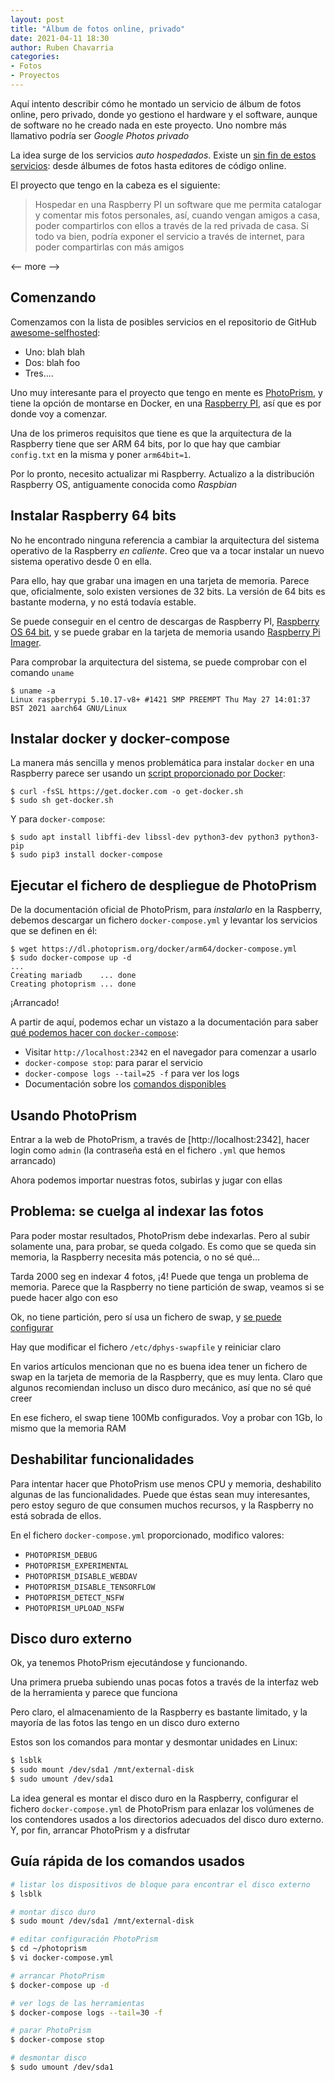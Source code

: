 ```yaml
---
layout: post
title: "Álbum de fotos online, privado"
date: 2021-04-11 18:30
author: Ruben Chavarria
categories:
- Fotos
- Proyectos
---
```


Aquí intento describir cómo he montado un servicio de álbum de fotos online, pero privado,
donde yo gestiono el hardware y el software, aunque de software no he creado nada en este proyecto.
Uno nombre más llamativo podría ser *Google Photos privado*

La idea surge de los servicios *auto hospedados*. Existe un [sin fin de estos servicios][1]: desde
álbumes de fotos hasta editores de código online.

El proyecto que tengo en la cabeza es el siguiente:

> Hospedar en una Raspberry PI un software que me permita catalogar y comentar mis fotos personales,
> así, cuando vengan amigos a casa, poder compartirlos con ellos a través de la red privada de casa.
> Si todo va bien, podría exponer el servicio a través de internet, para poder compartirlas con más
> amigos

<-- more -->

## Comenzando

Comenzamos con la lista de posibles servicios en el repositorio de GitHub [awesome-selfhosted][1]:

- Uno: blah blah
- Dos: blah foo
- Tres....

Uno muy interesante para el proyecto que tengo en mente es [PhotoPrism][2], y tiene la opción de
montarse en Docker, en una [Raspberry PI][3], así que es por donde voy a comenzar.

Una de los primeros requisitos que tiene es que la arquitectura de la Raspberry tiene que ser
ARM 64 bits, por lo que hay que cambiar `config.txt` en la misma y poner `arm64bit=1`.

Por lo pronto, necesito actualizar mi Raspberry. Actualizo a la distribución Raspberry OS,
antiguamente conocida como *Raspbian*

## Instalar Raspberry 64 bits

No he encontrado ninguna referencia a cambiar la arquitectura del sistema operativo
de la Raspberry *en caliente*. Creo que va a tocar instalar un nuevo sistema
operativo desde 0 en ella.

Para ello, hay que grabar una imagen en una tarjeta de memoria. Parece que,
oficialmente, solo existen versiones de 32 bits. La versión de 64 bits es bastante
moderna, y no está todavía estable.

Se puede conseguir en el centro de descargas de Raspberry PI,
[Raspberry OS 64 bit][4], y se puede grabar en la tarjeta de memoria usando
[Raspberry Pi Imager][5].

Para comprobar la arquitectura del sistema, se puede comprobar con el comando
`uname`

```
$ uname -a
Linux raspberrypi 5.10.17-v8+ #1421 SMP PREEMPT Thu May 27 14:01:37 BST 2021 aarch64 GNU/Linux
```

## Instalar docker y docker-compose

La manera más sencilla y menos problemática para instalar `docker` en una Raspberry
parece ser usando un [script proporcionado por Docker][6]:

```
$ curl -fsSL https://get.docker.com -o get-docker.sh
$ sudo sh get-docker.sh
```

Y para `docker-compose`:

```
$ sudo apt install libffi-dev libssl-dev python3-dev python3 python3-pip
$ sudo pip3 install docker-compose
```

## Ejecutar el fichero de despliegue de PhotoPrism

De la documentación oficial de PhotoPrism, para *instalarlo* en la Raspberry,
debemos descargar un fichero `docker-compose.yml` y levantar los servicios que
se definen en él:

```
$ wget https://dl.photoprism.org/docker/arm64/docker-compose.yml
$ sudo docker-compose up -d
...
Creating mariadb    ... done
Creating photoprism ... done
```

¡Arrancado!

A partir de aquí, podemos echar un vistazo a la documentación para saber
[qué podemos hacer con `docker-compose`][7]:

- Visitar `http://localhost:2342` en el navegador para comenzar a usarlo
- `docker-compose stop`: para parar el servicio
- `docker-compose logs --tail=25 -f` para ver los logs
- Documentación sobre los [comandos disponibles][8]

## Usando PhotoPrism

Entrar a la web de PhotoPrism, a través de [http://localhost:2342], hacer login
como `admin` (la contraseña está en el fichero `.yml` que hemos arrancado)

Ahora podemos importar nuestras fotos, subirlas y jugar con ellas

## Problema: se cuelga al indexar las fotos

Para poder mostar resultados, PhotoPrism debe indexarlas. Pero al subir solamente
una, para probar, se queda colgado. Es como que se queda sin memoria, la
Raspberry necesita más potencia, o no sé qué...

Tarda 2000 seg en indexar 4 fotos, ¡4! Puede que tenga un problema de memoria.
Parece que la Raspberry no tiene partición de swap, veamos si se puede hacer
algo con eso

Ok, no tiene partición, pero sí usa un fichero de swap, y [se puede configurar][9]

Hay que modificar el fichero `/etc/dphys-swapfile` y reiniciar claro

En varios artículos mencionan que no es buena idea tener un fichero de swap en
la tarjeta de memoria de la Raspberry, que es muy lenta. Claro que algunos 
recomiendan incluso un disco duro mecánico, así que no sé qué creer

En ese fichero, el swap tiene 100Mb configurados. Voy a probar con 1Gb, lo mismo
que la memoria RAM

## Deshabilitar funcionalidades

Para intentar hacer que PhotoPrism use menos CPU y memoria, deshabilito algunas
de las funcionalidades. Puede que éstas sean muy interesantes, pero estoy seguro
de que consumen muchos recursos, y la Raspberry no está sobrada de ellos.

En el fichero `docker-compose.yml` proporcionado, modifico valores:

- `PHOTOPRISM_DEBUG`
- `PHOTOPRISM_EXPERIMENTAL`
- `PHOTOPRISM_DISABLE_WEBDAV`
- `PHOTOPRISM_DISABLE_TENSORFLOW`
- `PHOTOPRISM_DETECT_NSFW`
- `PHOTOPRISM_UPLOAD_NSFW`

## Disco duro externo

Ok, ya tenemos PhotoPrism ejecutándose y funcionando.

Una primera prueba subiendo unas pocas fotos a través de la interfaz web de la
herramienta y parece que funciona

Pero claro, el almacenamiento de la Raspberry es bastante limitado, y la mayoría
de las fotos las tengo en un disco duro externo

Estos son los comandos para montar y desmontar unidades en Linux:

```bash
$ lsblk
$ sudo mount /dev/sda1 /mnt/external-disk
$ sudo umount /dev/sda1
```

La idea general es montar el disco duro en la Raspberry, configurar el fichero
`docker-compose.yml` de PhotoPrism para enlazar los volúmenes de los contendores
usados a los directorios adecuados del disco duro externo. Y, por fin, arrancar
PhotoPrism y a disfrutar

## Guía rápida de los comandos usados

```bash
# listar los dispositivos de bloque para encontrar el disco externo
$ lsblk

# montar disco duro
$ sudo mount /dev/sda1 /mnt/external-disk

# editar configuración PhotoPrism
$ cd ~/photoprism
$ vi docker-compose.yml

# arrancar PhotoPrism
$ docker-compose up -d

# ver logs de las herramientas
$ docker-compose logs --tail=30 -f

# parar PhotoPrism
$ docker-compose stop

# desmontar disco
$ sudo umount /dev/sda1
```

[1]: https://github.com/awesome-selfhosted/awesome-selfhosted
[2]: https://docs.photoprism.org/
[3]: https://docs.photoprism.org/getting-started/raspberry-pi/
[4]: https://downloads.raspberrypi.org/raspios_arm64/images/raspios_arm64-2021-04-09/2021-03-04-raspios-buster-arm64.zip
[5]: https://www.raspberrypi.org/software/
[6]: https://docs.docker.com/engine/install/debian/#install-using-the-convenience-script
[7]: https://docs.photoprism.org/getting-started/docker-compose/
[8]: https://docs.photoprism.org/getting-started/docker-compose/#command-reference
[9]: http://raspberrypimaker.com/adding-swap-to-the-raspberrypi/
